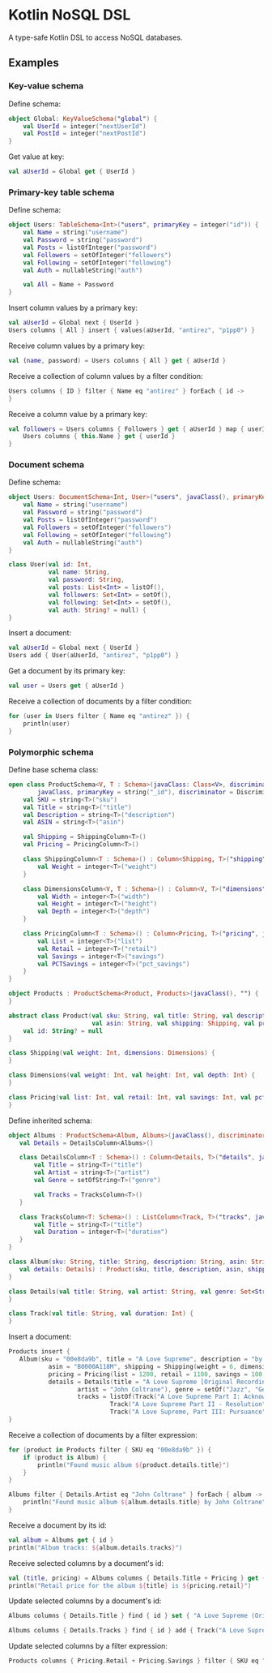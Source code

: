 # Kotlin NoSQL DSL

A type-safe Kotlin DSL to access NoSQL databases.

## Examples

### Key-value schema

Define schema:

```kotlin
object Global: KeyValueSchema("global") {
    val UserId = integer("nextUserId")
    val PostId = integer("nextPostId")
}
```

Get value at key:

```kotlin
val aUserId = Global get { UserId }
```

### Primary-key table schema

Define schema:

```kotlin
object Users: TableSchema<Int>("users", primaryKey = integer("id")) {
    val Name = string("username")
    val Password = string("password")
    val Posts = listOfInteger("password")
    val Followers = setOfInteger("followers")
    val Following = setOfInteger("following")
    val Auth = nullableString("auth")

    val All = Name + Password
}
```

Insert column values by a primary key:

```kotlin
val aUserId = Global next { UserId }
Users columns { All } insert { values(aUserId, "antirez", "p1pp0") }
```

Receive column values by a primary key:

```kotlin
val (name, password) = Users columns { All } get { aUserId }
```

Receive a collection of column values by a filter condition:

```kotlin
Users columns { ID } filter { Name eq "antirez" } forEach { id ->
}
```

Receive a column value by a primary key:

```kotlin
val followers = Users columns { Followers } get { aUserId } map { userId ->
    Users columns { this.Name } get { userId }
}
```

### Document schema

Define schema:

```kotlin
object Users: DocumentSchema<Int, User>("users", javaClass(), primaryKey = integer("id")) {
    val Name = string("username")
    val Password = string("password")
    val Posts = listOfInteger("password")
    val Followers = setOfInteger("followers")
    val Following = setOfInteger("following")
    val Auth = nullableString("auth")
}

class User(val id: Int,
           val name: String,
           val password: String,
           val posts: List<Int> = listOf(),
           val followers: Set<Int> = setOf(),
           val following: Set<Int> = setOf(),
           val auth: String? = null) {
}
```

Insert a document:

```kotlin
val aUserId = Global next { UserId }
Users add { User(aUserId, "antirez", "p1pp0") }
```

Get a document by its primary key:

```kotlin
val user = Users get { aUserId }
```

Receive a collection of documents by a filter condition:

```kotlin
for (user in Users filter { Name eq "antirez" }) {
    println(user)
}
```

### Polymorphic schema

Define base schema class:

```kotlin
open class ProductSchema<V, T : Schema>(javaClass: Class<V>, discriminator: String) : PolymorphicSchema<String, V>("products",
        javaClass, primaryKey = string("_id"), discriminator = Discriminator(string("type"), discriminator) ) {
    val SKU = string<T>("sku")
    val Title = string<T>("title")
    val Description = string<T>("description")
    val ASIN = string<T>("asin")

    val Shipping = ShippingColumn<T>()
    val Pricing = PricingColumn<T>()

    class ShippingColumn<T : Schema>() : Column<Shipping, T>("shipping", javaClass()) {
        val Weight = integer<T>("weight")
    }

    class DimensionsColumn<V, T : Schema>() : Column<V, T>("dimensions", javaClass()) {
        val Width = integer<T>("width")
        val Height = integer<T>("height")
        val Depth = integer<T>("depth")
    }

    class PricingColumn<T : Schema>() : Column<Pricing, T>("pricing", javaClass()) {
        val List = integer<T>("list")
        val Retail = integer<T>("retail")
        val Savings = integer<T>("savings")
        val PCTSavings = integer<T>("pct_savings")
    }
}

object Products : ProductSchema<Product, Products>(javaClass(), "") {
}

abstract class Product(val sku: String, val title: String, val description: String,
                       val asin: String, val shipping: Shipping, val pricing: Pricing) {
    val id: String? = null
}

class Shipping(val weight: Int, dimensions: Dimensions) {
}

class Dimensions(val weight: Int, val height: Int, val depth: Int) {
}

class Pricing(val list: Int, val retail: Int, val savings: Int, val pctSavings: Int) {
}
```

Define inherited schema:

 ```kotlin
object Albums : ProductSchema<Album, Albums>(javaClass(), discriminator = "Audio Album") {
    val Details = DetailsColumn<Albums>()

    class DetailsColumn<T : Schema>() : Column<Details, T>("details", javaClass()) {
        val Title = string<T>("title")
        val Artist = string<T>("artist")
        val Genre = setOfString<T>("genre")

        val Tracks = TracksColumn<T>()
    }

    class TracksColumn<T: Schema>() : ListColumn<Track, T>("tracks", javaClass()) {
        val Title = string<T>("title")
        val Duration = integer<T>("duration")
    }
}

class Album(sku: String, title: String, description: String, asin: String, shipping: Shipping, pricing: Pricing,
    val details: Details) : Product(sku, title, description, asin, shipping, pricing) {
}

class Details(val title: String, val artist: String, val genre: Set<String>, val tracks: List<Track>) {
}

class Track(val title: String, val duration: Int) {
}
```

Insert a document:

 ```kotlin
Products insert {
    Album(sku = "00e8da9b", title = "A Love Supreme", description = "by John Coltrane",
            asin = "B0000A118M", shipping = Shipping(weight = 6, dimensions = Dimensions(10, 10, 1)),
            pricing = Pricing(list = 1200, retail = 1100, savings = 100, pctSavings = 8),
            details = Details(title = "A Love Supreme [Original Recording Reissued]",
                    artist = "John Coltrane"), genre = setOf("Jazz", "General")
                    tracks = listOf(Track("A Love Supreme Part I: Acknowledgement", 100),
                             Track("A Love Supreme Part II - Resolution", 200),
                             Track("A Love Supreme, Part III: Pursuance", 300))))
}
```

Receive a collection of documents by a filter expression:

```kotlin
for (product in Products filter { SKU eq "00e8da9b" }) {
    if (product is Album) {
        println("Found music album ${product.details.title}")
    }
}
```

```kotlin
Albums filter { Details.Artist eq "John Coltrane" } forEach { album ->
    println("Found music album ${album.details.title} by John Coltrane")
}
```

Receive a document by its id:

```kotlin
val album = Albums get { id }
println("Album tracks: ${album.details.tracks}")
```

Receive selected columns by a document's id:

```kotlin
val (title, pricing) = Albums columns { Details.Title + Pricing } get { id }
println("Retail price for the album ${title} is ${pricing.retail}")
```

Update selected columns by a document's id:

```kotlin
Albums columns { Details.Title } find { id } set { "A Love Supreme (Original Recording Reissued)" }
```

```kotlin
Albums columns { Details.Tracks } find { id } add { Track("A Love Supreme, Part IV-Psalm", 400) }
```
Update selected columns by a filter expression:


```kotlin
Products columns { Pricing.Retail + Pricing.Savings } filter { SKU eq "00e8da9b" } set { values(1150, 50) }
```
